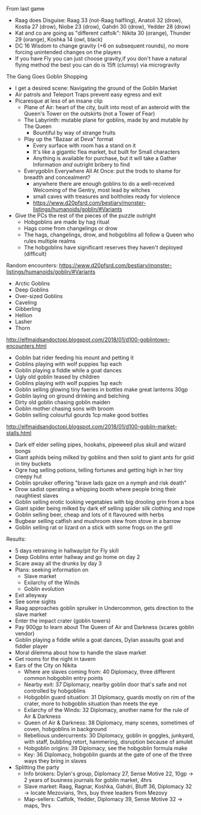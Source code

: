 From last game
- Raag does Disguise: Raag 33 (not-Raag halfling), Anatoli 32 (drow), Kostia 27 (drow), Niobe 23 (drow), Gahdri 30 (drow), Yedder 28 (drow)
- Kat and co are going as "different catfolk": Nikita 30 (orange), Thunder 29 (orange), Koshka 14 (owl, black)
- DC 16 Wisdom to change gravity (+6 on subsequent rounds), no more forcing unintended changes on the players
- If you have Fly you can just choose gravity,if you don't have a natural flying method the best you can do is 15ft (clumsy) via microgravity

The Gang Goes Goblin Shopping
- I get a desired scene: Navigating the ground of the Goblin Market
- Air patrols and Teleport Traps prevent easy egress and exit
- Picaresque at less of an insane clip
  - Plane of Air: heart of the city, built into most of an asteroid with the Queen's Tower on the outskirts (not a Tower of Fear)
  - The Labyrinth: mutable plane for goblins, made by and mutable by The Queen
    - Bountiful by way of strange fruits 
  - Play up the "Bazaar at Deva" format
    - Every surface with room has a stand on it
    - It's like a gigantic flea market, but built for Small characters
    - Anything is available for purchase, but it will take a Gather Information _and_ outright bribery to find
  - Everygoblin Everywhere All At Once: put the trods to shame for breadth and concealment?
    - anywhere there are enough goblins to do a well-received Welcoming of the Gentry, most lead by witches
    - small caves with treasures and boltholes ready for violence
    - https://www.d20pfsrd.com/bestiary/monster-listings/humanoids/goblin/#Variants
- Give the PCs the rest of the pieces of the puzzle outright
  - Hobgoblins are made by hag ritual
  - Hags come from changelings or drow
  - The hags, changelings, drow, and hobgoblins all follow a Queen who rules multiple realms
  - The hobgoblins have significant reserves they haven't deployed (difficult)


Random encounters:
https://www.d20pfsrd.com/bestiary/monster-listings/humanoids/goblin/#Variants
- Arctic Goblins
- Deep Goblins
- Over-sized Goblins
- Caveling
- Gibberling
- Hellion
- Lasher
- Thorn

http://elfmaidsandoctopi.blogspot.com/2018/01/d100-goblintown-encounters.html
- Goblin bat rider feeding his mount and petting it
- Goblins playing with wolf puppies 1sp each
- Goblin playing a fiddle while a goat dances
- Ugly old goblin teased by children
- Goblins playing with wolf puppies 1sp each
- Goblin selling glowing tiny faeries in bottles make great lanterns 30gp
- Goblin laying on ground drinking and belching
- Dirty old goblin chasing goblin maiden
- Goblin mother chasing sons with broom
- Goblin selling colourful gourds 1cp make good bottles

http://elfmaidsandoctopi.blogspot.com/2018/01/d100-goblin-market-stalls.html
- Dark elf elder selling pipes, hookahs, pipeweed plus skull and wizard bongs
- Giant aphids being milked by goblins and then sold to giant ants for gold in tiny buckets
- Ogre hag selling potions, telling fortunes and getting high in her tiny creepy hut
- Goblin spruiker offering "brave lads gaze on a nymph and risk death"
- Drow sadist operating a whipping booth where people bring their naughtiest slaves
- Goblin selling erotic looking vegetables with big drooling grin from a box
- Giant spider being milked by dark elf selling spider silk clothing and rope
- Goblin selling beer, cheap and lots of it flavoured with herbs
- Bugbear selling catfish and mushroom stew from stove in a barrow
- Goblin selling rat or lizard on a stick with some frogs on the grill




Results:
- 5 days retraining in hallway/pit for Fly skill
- Deep Goblins enter hallway and go home on day 2
- Scare away all the drunks by day 3
- Plans: seeking information on
  - Slave market
  - Exilarchy of the Winds
  - Goblin evolution
- Exit alleyway
- See some sights
- Raag approaches goblin spruiker in Undercommon, gets direction to the slave market
- Enter the impact crater (goblin towers)
- Pay 900gp to learn about The Queen of Air and Darkness (scares goblin vendor)
- Goblin playing a fiddle while a goat dances, Dylan assaults goat and fiddler player
- Moral dilemma about how to handle the slave market
- Get rooms for the night in tavern
- Ears of the City on Nikita
  - Where are slaves coming from: 40 Diplomacy, three different common hobgoblin entry points
  - Nearby exit: 37 Diplomacy, nearby goblin door that's safe and not controlled by hobgoblins
  - Hobgoblin guard situation: 31 Diplomacy, guards mostly on rim of the crater, more to hobgoblin situation than meets the eye
  - Exilarchy of the Winds: 32 Diplomacy, another name for the rule of Air & Darkness
  - Queen of Air & Darkness: 38 Diplomacy, many scenes, sometimes of coven, hobgoblins in background
  - Rebellious undercurrents: 30 Diplomacy, goblin in goggles, junkyard, with staff, bubbling retort, hammering, disruption because of amulet
  - Hobgoblin origins: 39 Diplomacy, see the hobgoblin formula make
  - Key: 36 Diplomacy, hobgoblin guards at the gate of one of the three ways they bring in slaves
- Splitting the party
  - Info brokers: Dylan's group, Diplomacy 27, Sense Motive 22, 10gp -> 2 years of business journals for goblin market, 4hrs
  - Slave market: Raag, Ragnar, Koshka, Gahdri, Bluff 36, Diplomacy 32 -> locate Mezovians, 1hrs, buy three leaders from Mezovy
  - Map-sellers: Catfolk, Yedder, Diplomacy 39, Sense Motive 32 -> maps, 1hrs
